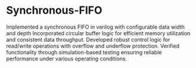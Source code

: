 # Synchronous-FIFO
Implemented a synchronous FIFO in verilog with configurable data width and depth
Incorporated circular buffer logic for efficient memory utilization and consistent data throughput.
Developed robust control logic for read/write operations with overflow and underflow protection.
Verified functionality through simulation-based testing ensuring reliable performance under various operating conditions.
